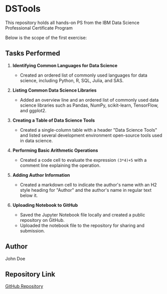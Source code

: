 # DSTools
This repository holds all hands-on PS from the IBM Data Science Professional Certificate Program

Below is the scope of the first exercise:

## Tasks Performed

1. **Identifying Common Languages for Data Science**
   - Created an ordered list of commonly used languages for data science, including Python, R, SQL, Julia, and SAS.

2. **Listing Common Data Science Libraries**
   - Added an overview line and an ordered list of commonly used data science libraries such as Pandas, NumPy, scikit-learn, TensorFlow, and ggplot2.

3. **Creating a Table of Data Science Tools**
   - Created a single-column table with a header "Data Science Tools" and listed several development environment open-source tools used in data science.

4. **Performing Basic Arithmetic Operations**
   - Created a code cell to evaluate the expression `(3*4)+5` with a comment line explaining the operation.

5. **Adding Author Information**
   - Created a markdown cell to indicate the author's name with an H2 style heading for "Author" and the author's name in regular text below it.

6. **Uploading Notebook to GitHub**
   - Saved the Jupyter Notebook file locally and created a public repository on GitHub.
   - Uploaded the notebook file to the repository for sharing and submission.

## Author

John Doe

## Repository Link

[GitHub Repository](https://github.com/yourusername/your-repository-name)


